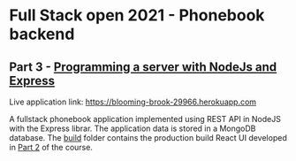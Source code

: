 # Full Stack open 2021 - Phonebook backend

## Part 3 - [Programming a server with NodeJs and Express](https://fullstackopen.com/en/part3)

Live application link: https://blooming-brook-29966.herokuapp.com

A fullstack phonebook application implemented using REST API in NodeJS with the Express librar. The application data is stored in a MongoDB database. The [build](./build) folder contains the production build React UI developed in [Part 2](https://github.com/Caruychen/fullstackopen/tree/main/part2/phonebook) of the course.